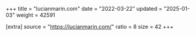 +++
title = "lucianmarin.com"
date = "2022-03-22"
updated = "2025-01-03"
weight = 42591

[extra]
source = "https://lucianmarin.com/"
ratio = 8
size = 42
+++
